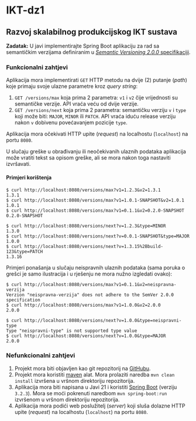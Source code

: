 # IKT-dz1

## Razvoj skalabilnog produkcijskog IKT sustava

**Zadatak:** U javi implementirajte Spring Boot aplikaciju za rad sa semantičkim verzijama definiranim u [_Semantic Versioning 2.0.0_ specifikaciji](https://semver.org/spec/v2.0.0.html).

### Funkcionalni zahtjevi

Aplikacija mora implementirati `GET` HTTP metodu na dvije (2) putanje (_path_) koje primaju svoje ulazne parametre kroz _query string_:

1. `GET /versions/max` koja prima 2 parametra: `v1` i `v2` čije vrijednosti su semantičke verzije. API vraća veću od dvije verzije.
2. `GET /versions/next` koja prima 2 parametra: semantičku verziju `v` i `type` koji može biti: `MAJOR`, `MINOR` ili `PATCH`. API vraća iduću release verziju nakon `v` dobivenu povećavanjem pozicije `type`.

Aplikacija mora očekivati HTTP upite (_request_) na localhostu (`localhost`) na portu `8080`.

U slučaju greške u obrađivanju ili neočekivanih ulaznih podataka aplikacija može vratiti tekst sa opisom greške, ali se mora nakon toga nastaviti izvršavati.

#### Primjeri korištenja

```shell
$ curl http://localhost:8080/versions/max?v1=1.2.3&v2=1.3.1
1.3.1
$ curl http://localhost:8080/versions/max?v1=1.0.1-SNAPSHOT&v2=1.0.1
1.0.1
$ curl http://localhost:8080/versions/max?v1=0.1.1&v2=0.2.0-SNAPSHOT
0.2.0-SNAPSHOT
```

```shell
$ curl http://localhost:8080/versions/next?v=1.2.3&type=MINOR
1.3.0
$ curl http://localhost:8080/versions/next?v=0.0.1-SNAPSHOT&type=MAJOR
1.0.0
$ curl http://localhost:8080/versions/next?v=1.3.15%2Bbuild-123&type=PATCH
1.3.16
```

Primjeri ponašanja u slučaju neispravnih ulaznih podataka (sama poruka o grešci je samo ilustracija i u rješenju ne mora nužno izgledati ovako):

```shell
$ curl http://localhost:8080/versions/max?v1=0.1.1&v2=neispravna-verzija
Verzion "neispravna-verzija" does not adhere to the SemVer 2.0.0 specification
$ curl http://localhost:8080/versions/max?v1=1.0.0&v2=2.0.0
2.0.0
```

```shell
$ curl http://localhost:8080/versions/next?v=1.0.0&type=neispravni-type
Type "neispravni-type" is not supported type value
$ curl http://localhost:8080/versions/next?v=1.0.0&type=MAJOR
2.0.0
```

### Nefunkcionalni zahtjevi

1. Projekt mora biti objavljen kao git repozitorij na [GitHubu](https://github.com/).
2. Projekt mora koristiti [maven](https://maven.apache.org/) alat. Mora prolaziti naredba `mvn clean install` izvršena u vršnom direktoriju repozitorija.
3. Aplikacija mora biti napisana u Javi 21 i koristiti [Spring Boot](https://spring.io/projects/spring-boot) (verziju `3.2.3`). Mora se moći pokrenuti naredbom `mvn spring-boot:run` izvršenom u vršnom direktoriju repozitorija.
4. Aplikacija mora podići web poslužitelj (_server_) koji sluša dolazne HTTP upite (_request_) na localhostu (`localhost`) na portu `8080`.
